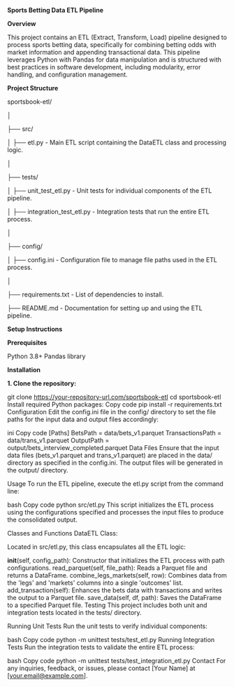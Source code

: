 **Sports Betting Data ETL Pipeline**

**Overview**

This project contains an ETL (Extract, Transform, Load) pipeline designed to process sports betting data, specifically for combining betting odds with market information and appending transactional data. This pipeline leverages Python with Pandas for data manipulation and is structured with best practices in software development, including modularity, error handling, and configuration management.

**Project Structure**

sportsbook-etl/

│

├── src/

│   ├── etl.py                - Main ETL script containing the DataETL class and processing logic.

│

├── tests/

│   ├── unit_test_etl.py            - Unit tests for individual components of the ETL pipeline.

│   ├── integration_test_etl.py     - Integration tests that run the entire ETL process.

│

├── config/

│   ├── config.ini            - Configuration file to manage file paths used in the ETL process.

│

├── requirements.txt          - List of dependencies to install.

├── README.md                 - Documentation for setting up and using the ETL pipeline.


**Setup Instructions**

**Prerequisites**

Python 3.8+
Pandas library

**Installation**

**1. Clone the repository:**

git clone https://your-repository-url.com/sportsbook-etl
cd sportsbook-etl
Install required Python packages:
Copy code
pip install -r requirements.txt
Configuration
Edit the config.ini file in the config/ directory to set the file paths for the input data and output files accordingly:

ini
Copy code
[Paths]
BetsPath = data/bets_v1.parquet
TransactionsPath = data/trans_v1.parquet
OutputPath = output/bets_interview_completed.parquet
Data Files
Ensure that the input data files (bets_v1.parquet and trans_v1.parquet) are placed in the data/ directory as specified in the config.ini. The output files will be generated in the output/ directory.

Usage
To run the ETL pipeline, execute the etl.py script from the command line:

bash
Copy code
python src/etl.py
This script initializes the ETL process using the configurations specified and processes the input files to produce the consolidated output.

Classes and Functions
DataETL Class:

Located in src/etl.py, this class encapsulates all the ETL logic:

__init__(self, config_path): Constructor that initializes the ETL process with path configurations.
read_parquet(self, file_path): Reads a Parquet file and returns a DataFrame.
combine_legs_markets(self, row): Combines data from the 'legs' and 'markets' columns into a single 'outcomes' list.
add_transaction(self): Enhances the bets data with transactions and writes the output to a Parquet file.
save_data(self, df, path): Saves the DataFrame to a specified Parquet file.
Testing
This project includes both unit and integration tests located in the tests/ directory.

Running Unit Tests
Run the unit tests to verify individual components:

bash
Copy code
python -m unittest tests/test_etl.py
Running Integration Tests
Run the integration tests to validate the entire ETL process:

bash
Copy code
python -m unittest tests/test_integration_etl.py
Contact
For any inquiries, feedback, or issues, please contact [Your Name] at [your.email@example.com].
